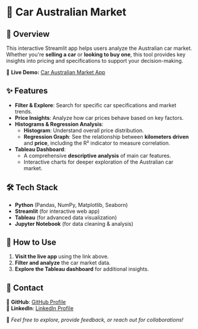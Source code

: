 # 🚗 Car Australian Market

## 📌 Overview
This interactive Streamlit app helps users analyze the Australian car market. Whether you're **selling a car** or **looking to buy one**, this tool provides key insights into pricing and specifications to support your decision-making.

🔗 **Live Demo:** [Car Australian Market App](https://australiacarmarket.streamlit.app/)

## ✨ Features
- **Filter & Explore**: Search for specific car specifications and market trends.
- **Price Insights**: Analyze how car prices behave based on key factors.
- **Histograms & Regression Analysis**:
  - **Histogram**: Understand overall price distribution.
  - **Regression Graph**: See the relationship between **kilometers driven** and **price**, including the R² indicator to measure correlation.
- **Tableau Dashboard**:
  - A comprehensive **descriptive analysis** of main car features.
  - Interactive charts for deeper exploration of the Australian car market.

## 🛠 Tech Stack
- **Python** (Pandas, NumPy, Matplotlib, Seaborn)
- **Streamlit** (for interactive web app)
- **Tableau** (for advanced data visualization)
- **Jupyter Notebook** (for data cleaning & analysis)



## 📎 How to Use
1. **Visit the live app** using the link above.
2. **Filter and analyze** the car market data.
3. **Explore the Tableau dashboard** for additional insights.

## 📩 Contact
🔗 **GitHub**: [GitHub Profile](https://github.com/Andresanalyst1)  
🔗 **LinkedIn**: [LinkedIn Profile](https://www.linkedin.com/in/andr%C3%A9s-c%C3%A1rdenas-4b992a191/)  

🚀 *Feel free to explore, provide feedback, or reach out for collaborations!*

 
